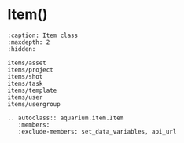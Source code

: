 # Item()

```{toctree}
:caption: Item class
:maxdepth: 2
:hidden:

items/asset
items/project
items/shot
items/task
items/template
items/user
items/usergroup
```


```{eval-rst}
.. autoclass:: aquarium.item.Item
   :members:
   :exclude-members: set_data_variables, api_url
```